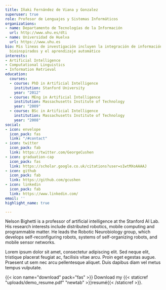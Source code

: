 ```yaml
---
title: Iñaki Fernández de Viana y Gonzalez
superuser: true
role: Profesor de Lenguajes y Sistemas Informáticos
organizations:
- name: Departamento de Tecnologías de la Información
  url: http://www.uhu.es/dti
- name: Universidad de Huelva
  url: https://www.uhu.es
bio: Mis lineas de investigación incluyen la integración de información, los algoritmos
  bioinspirados y el aprendizaje automático
interests:
- Artificial Intelligence
- Computational Linguistics
- Information Retrieval
education:
  courses:
  - course: PhD in Artificial Intelligence
    institution: Stanford University
    year: "2012"
  - course: MEng in Artificial Intelligence
    institution: Massachusetts Institute of Technology
    year: "2009"
  - course: BSc in Artificial Intelligence
    institution: Massachusetts Institute of Technology
    year: "2008"
social:
- icon: envelope
  icon_pack: fas
  link: "/#contact"
- icon: twitter
  icon_pack: fab
  link: https://twitter.com/GeorgeCushen
- icon: graduation-cap
  icon_pack: fas
  link: https://scholar.google.co.uk/citations?user=sIwtMXoAAAAJ
- icon: github
  icon_pack: fab
  link: https://github.com/gcushen
- icon: linkedin
  icon_pack: fab
  link: https://www.linkedin.com/
email: ''
highlight_name: true

---
```

Nelson Bighetti is a professor of artificial intelligence at the Stanford AI Lab. His research interests include distributed robotics, mobile computing and programmable matter. He leads the Robotic Neurobiology group, which develops self-reconfiguring robots, systems of self-organizing robots, and mobile sensor networks.

Lorem ipsum dolor sit amet, consectetur adipiscing elit. Sed neque elit, tristique placerat feugiat ac, facilisis vitae arcu. Proin eget egestas augue. Praesent ut sem nec arcu pellentesque aliquet. Duis dapibus diam vel metus tempus vulputate.

{{< icon name="download" pack="fas" >}} Download my {{< staticref "uploads/demo_resume.pdf" "newtab" >}}resumé{{< /staticref >}}.